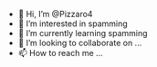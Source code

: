 - 👋 Hi, I’m @Pizzaro4
- 👀 I’m interested in spamming 
- 🌱 I’m currently learning spamming 
- 💞️ I’m looking to collaborate on ...
- 📫 How to reach me ...

<!---
Pizzaro4/Pizzaro4 is a ✨ special ✨ repository because its `README.md` (this file) appears on your GitHub profile.
You can click the Preview link to take a look at your changes.
--->
